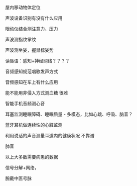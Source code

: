 屋内移动物体定位

声波设备识别有没有什么应用

眼动仪结合测注意力、压力

声波测指纹掌纹



声波测坐姿，握鼠标姿势

读唇语：感知+神经网络？？？？



音频感知规范唱歌发声方式

音频感知在车上有什么应用

能不能用非侵入方式测血糖	很难

智能手机音频测心音

耳塞监测睡眠障碍、睡眠质量	-	多模态，比如心跳、呼吸、脑音？

蓝牙耳机做连续性的心脏监测

利用说话的声音测量耳道内的健康状况	不靠谱

肺音

以上大多数需要病患的数据

 

信号分解+网络，

腕戴中医号脉
